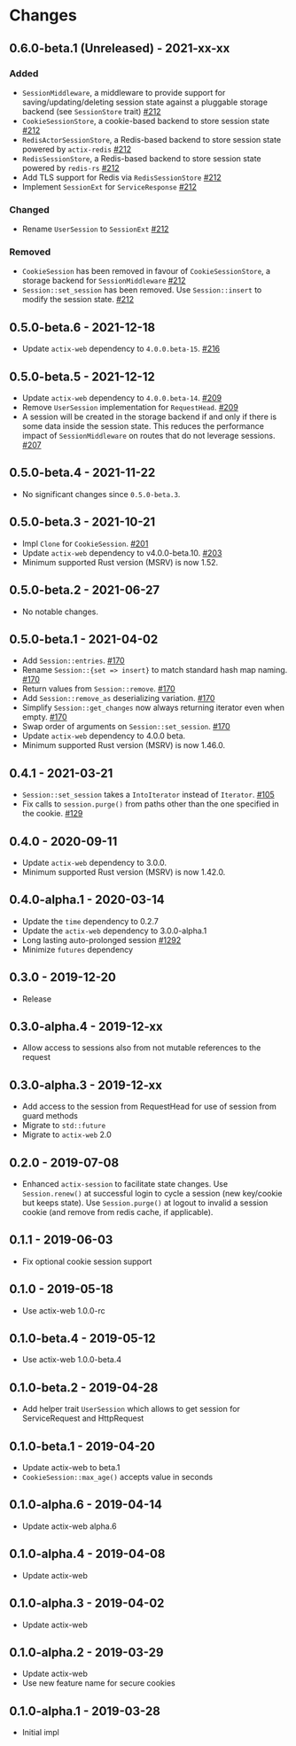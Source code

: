 # Changes

## 0.6.0-beta.1 (Unreleased) - 2021-xx-xx

### Added
* `SessionMiddleware`, a middleware to provide support for saving/updating/deleting session state against a pluggable storage backend (see `SessionStore` trait) [#212]
* `CookieSessionStore`, a cookie-based backend to store session state [#212]
* `RedisActorSessionStore`, a Redis-based backend to store session state powered by `actix-redis` [#212]
* `RedisSessionStore`, a Redis-based backend to store session state powered by `redis-rs` [#212]
* Add TLS support for Redis via `RedisSessionStore` [#212]
* Implement `SessionExt` for `ServiceResponse` [#212]

### Changed
* Rename `UserSession` to `SessionExt` [#212]

### Removed
* `CookieSession` has been removed in favour of `CookieSessionStore`, a storage backend for `SessionMiddleware` [#212]
* `Session::set_session` has been removed. Use `Session::insert` to modify the session state. [#212]
  
[#212]: https://github.com/actix/actix-extras/pull/212

## 0.5.0-beta.6 - 2021-12-18
* Update `actix-web` dependency to `4.0.0.beta-15`. [#216]

[#216]: https://github.com/actix/actix-extras/pull/216


## 0.5.0-beta.5 - 2021-12-12
* Update `actix-web` dependency to `4.0.0.beta-14`. [#209]
* Remove `UserSession` implementation for `RequestHead`. [#209]
* A session will be created in the storage backend if and only if there is some data inside the session state. This reduces the performance impact of `SessionMiddleware` on routes that do not leverage sessions. [#207]

[#207]: https://github.com/actix/actix-extras/pull/207
[#209]: https://github.com/actix/actix-extras/pull/209

## 0.5.0-beta.4 - 2021-11-22
* No significant changes since `0.5.0-beta.3`.


## 0.5.0-beta.3 - 2021-10-21
* Impl `Clone` for `CookieSession`. [#201]
* Update `actix-web` dependency to v4.0.0-beta.10. [#203]
* Minimum supported Rust version (MSRV) is now 1.52.

[#201]: https://github.com/actix/actix-extras/pull/201
[#203]: https://github.com/actix/actix-extras/pull/203


## 0.5.0-beta.2 - 2021-06-27
* No notable changes.


## 0.5.0-beta.1 - 2021-04-02
* Add `Session::entries`. [#170]
* Rename `Session::{set => insert}` to match standard hash map naming. [#170]
* Return values from `Session::remove`. [#170]
* Add `Session::remove_as` deserializing variation. [#170]
* Simplify `Session::get_changes` now always returning iterator even when empty. [#170]
* Swap order of arguments on `Session::set_session`. [#170]
* Update `actix-web` dependency to 4.0.0 beta.
* Minimum supported Rust version (MSRV) is now 1.46.0.

[#170]: https://github.com/actix/actix-extras/pull/170


## 0.4.1 - 2021-03-21
* `Session::set_session` takes a `IntoIterator` instead of `Iterator`. [#105]
* Fix calls to `session.purge()` from paths other than the one specified in the cookie. [#129]

[#105]: https://github.com/actix/actix-extras/pull/105
[#129]: https://github.com/actix/actix-extras/pull/129


## 0.4.0 - 2020-09-11
* Update `actix-web` dependency to 3.0.0.
* Minimum supported Rust version (MSRV) is now 1.42.0.


## 0.4.0-alpha.1 - 2020-03-14
* Update the `time` dependency to 0.2.7
* Update the `actix-web` dependency to 3.0.0-alpha.1
* Long lasting auto-prolonged session [#1292]
* Minimize `futures` dependency

[#1292]: https://github.com/actix/actix-web/pull/1292


## 0.3.0 - 2019-12-20
* Release


## 0.3.0-alpha.4 - 2019-12-xx
* Allow access to sessions also from not mutable references to the request


## 0.3.0-alpha.3 - 2019-12-xx
* Add access to the session from RequestHead for use of session from guard methods
* Migrate to `std::future`
* Migrate to `actix-web` 2.0


## 0.2.0 - 2019-07-08
* Enhanced ``actix-session`` to facilitate state changes.  Use ``Session.renew()``
  at successful login to cycle a session (new key/cookie but keeps state).
  Use ``Session.purge()`` at logout to invalid a session cookie (and remove
  from redis cache, if applicable).


## 0.1.1 - 2019-06-03
* Fix optional cookie session support


## 0.1.0 - 2019-05-18
* Use actix-web 1.0.0-rc


## 0.1.0-beta.4 - 2019-05-12
* Use actix-web 1.0.0-beta.4


## 0.1.0-beta.2 - 2019-04-28
* Add helper trait `UserSession` which allows to get session for ServiceRequest and HttpRequest


## 0.1.0-beta.1 - 2019-04-20
* Update actix-web to beta.1
* `CookieSession::max_age()` accepts value in seconds


## 0.1.0-alpha.6 - 2019-04-14
* Update actix-web alpha.6


## 0.1.0-alpha.4 - 2019-04-08
* Update actix-web


## 0.1.0-alpha.3 - 2019-04-02
* Update actix-web


## 0.1.0-alpha.2 - 2019-03-29
* Update actix-web
* Use new feature name for secure cookies


## 0.1.0-alpha.1 - 2019-03-28
* Initial impl
